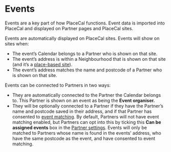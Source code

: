 # Events

Events are a key part of how PlaceCal functions. Event data is imported into PlaceCal and displayed on Partner pages and PlaceCal sites.

Events are automatically displayed on PlaceCal sites. Events will show on sites when:

* The event’s Calendar belongs to a Partner who is shown on that site.
* The event’s address is within a Neighbourhood that is shown on that site (and it’s a [place-based site](neighbourhoods.md)).
* The event’s address matches the name and postcode of a Partner who is shown on that site.

Events can be connected to Partners in two ways:

* They are automatically connected to the Partner the Calendar belongs to. This Partner is shown on an event as being the **Event organiser.**
* They will be optionally connected to a Partner if they have the Partner’s name and postcode saved in their address, and if that Partner has consented to [event matching](../../how-to/configure-a-partner.md#event-matching). By default, Partners will not have event matching enabled, but Partners can opt into this by ticking this **Can be assigned events** box in the [Partner settings](../../how-to/configure-a-partner.md). Events will only be matched to Partners whose name is found in the events’ address, who have the same postcode as the event, and have consented to event matching.
